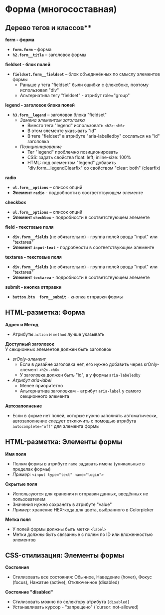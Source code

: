 # Форма (многосоставная)

## Дерево тегов и классов**
**form - форма**
- **`form.form`** – форма
- **`h2.form__title`** – заголовок формы

**fieldset - блок полей**
- **`fieldset.form__fieldset`** – блок объединённых по смыслу элементов формы
  - Раньше у тега "fieldset" были ошибки с флексбокс, поэтому использовал "div"
  - Альтернатива тегу "fieldset" - атрибут role="group"

**legend - заголовок блока полей**
- **`h3.form__legend`** – заголовок блока "fieldset"
  - *Замена элементом заголовка*
    - Вместо тега "legend" использовать `<h2>-<h6>`
    - В этом элементе указывать "id"
    - В теге "fieldset" в атрибуте "aria-labelledby" сослаться на "id" заголовка
  - *Позиционирование*
    - Тег "legend" проблемно позиционировать
    - CSS: задать свойства float: left; inline-size: 100%
    - HTML: под элементом "legend" добавить "div.form__legendClearfix" со свойством "clear: both" (clearfix)

**radio**
- **`ul.form__options`** – список опций
- **Элемент `radio`** - подробности в соответствующем элементе

**checkbox**
- **`ul.form__options`** – список опций
- **Элемент `checkbox`** - подробности в соответствующем элементе

**field - текстовые поля**
- **`div.form__fields`** (не обязательно) - группа полей ввода "input" или "textarea"
- **Элемент `input-text`** - подробности в соответствующем элементе

**textarea - текстовые поля**
- **`div.form__fields`** (не обязательно) - группа полей ввода "input" или "textarea"
- **Элемент `textarea`** - подробности в соответствующем элементе

**submit - кнопка отправки**
- **`button.btn  form__submit`** - кнопка отправки формы



## HTML-разметка: Форма
**Адрес и Метод**
- Атрибуты `action` и `method` лучше указывать

**Доступный заголовок**<br/>
У секционных элементов должен быть заголовок
- *srOnly-элемент*
  - Если в дизайне заголовка нет, его нужно добавить через srOnly-элемент `<h2>-<h6>`
  - У заголовка должен быть "id", а у формы `aria-labeledby`
- *Атрибут aria-label*
  - Менее приоритетно
  - Альтернатива заголовкам - атрибут `aria-label` у самого секционного элемента

**Автозаполнение**
- Если в форме нет полей, которые нужно заполнять автоматически, автозаполнение следует отключить с помощью атрибута `autocomplete="off"` для элемента формы



## HTML-разметка: Элементы формы
**Имя поля**
- Полям формы в атрибуте `name` задавать имена (уникальные в пределах формы)
- *Пример:* `<input type="text" name="login">`

**Скрытые поля**
- Используются для хранения и отправки данных, введённых не пользователем
- Значения нужно сохранять в атрибуте "value"
- *Пример:* хранение HEX-кода для цвета, выбранного в Colorpicker

**Метка поля**
- У полей формы должны быть метки `<label>`
- Метки должны быть связанные с полем по ID или вложенностью элементов



## CSS-стилизация: Элементы формы
**Состояния**
- Стилизовать все состояния: Обычное, Наведение (hover), Фокус (focus), Нажатие (active), Отключенное (disabled)

**Состояние "disabled"**
- Стилизовать можно по селектору атрибута `[disabled]`
- Устанавливать курсор - "запрещено" (`cursor: not-allowed)